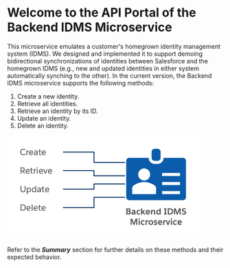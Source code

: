 # Welcome to the API Portal of the Backend IDMS Microservice

This microservice emulates a customer's homegrown identity management system (IDMS). We designed and implemented it to support demoing bidirectional synchronizations of identities between Salesforce and the homegrown IDMS (e.g., new and updated identities in either system automatically synching to the other). In the current version, the Backend IDMS microservice supports the following methods:

1. Create a new identity.
2. Retrieve all identities.
3. Retrieve an identity by its ID.
4. Update an identity.
5. Delete an identity.

![Backend IDMS Methods](img/Backend-IDMS-Methods.png)

Refer to the ***Summary*** section for further details on these methods and their expected behavior.

